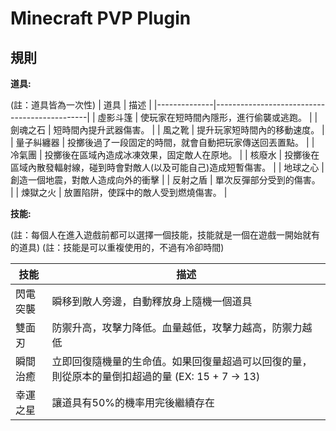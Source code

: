 # Minecraft PVP Plugin

## 規則
**道具:**

(註：道具皆為一次性)
| 道具           | 描述                                           |
|--------------|----------------------------------------------|
| 虛影斗篷         | 使玩家在短時間內隱形，進行偷襲或逃跑。                        |
| 劍魂之石         | 短時間內提升武器傷害。                            |
| 風之靴           | 提升玩家短時間內的移動速度。                         |
| 量子糾纏器       | 投擲後過了一段固定的時間，就會自動把玩家傳送回丟置點。           |
| 冷氣團           | 投擲後在區域內造成冰凍效果，固定敵人在原地。                |
| 核廢水           | 投擲後在區域內散發輻射線，碰到時會對敵人(以及可能自己)造成短暫傷害。                |
| 地球之心         | 創造一個地震，對敵人造成向外的衝擊                        |
| 反射之盾         | 單次反彈部分受到的傷害。                          |
| 煉獄之火         | 放置陷阱，使踩中的敵人受到燃燒傷害。                   |

**技能:**

(註：每個人在進入遊戲前都可以選擇一個技能，技能就是一個在遊戲一開始就有的道具)
(註：技能是可以重複使用的，不過有冷卻時間)

| 技能           | 描述                                           |
|--------------|----------------------------------------------|
| 閃電突襲          | 瞬移到敵人旁邊，自動釋放身上隨機一個道具                       |
| 雙面刃            | 防禦升高，攻擊力降低。血量越低，攻擊力越高，防禦力越低                         |
| 瞬間治癒          | 立即回復隨機量的生命值。如果回復量超過可以回復的量，則從原本的量倒扣超過的量 (EX: 15 + 7 -> 13)|
| 幸運之星          | 讓道具有50%的機率用完後繼續存在|
